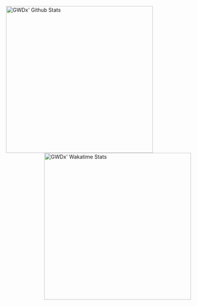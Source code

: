 <img align="left" width="400px" src="https://github-readme-stats.vercel.app/api?username=GWDx&show_icons=true" alt="GWDx' Github Stats"/>

<img align="right" width="400px" src="https://github-readme-stats.vercel.app/api/wakatime?username=GWDx" alt="GWDx' Wakatime Stats"/>


